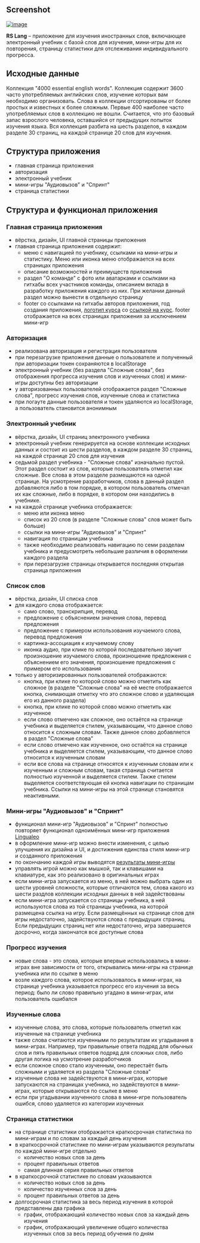 ## Screenshot

<a href="https://ibb.co/DDFJ99J"><img src="https://i.ibb.co/tM6GqqG/image.png" alt="image" border="0"></a>

**RS Lang** – приложение для изучения иностранных слов, включающее электронный учебник с базой слов для изучения, мини-игры для их повторения, страницу статистики для отслеживания индивидуального прогресса.

## Исходные данные

Коллекция "4000 essential english words". Коллекция содержит 3600 часто употребляемых английских слов, изучение которых вам необходимо организовать. Слова в коллекции отсортированы от более простых и известных к более сложным. Первые 400 наиболее часто употребляемых слов в коллекцию не вошли. Считается, что это базовый запас взрослого человека, оставшийся от предыдущих попыток изучения языка.
Вся коллекция разбита на шесть разделов, в каждом разделе 30 страниц, на каждой странице 20 слов для изучения.

## Структура приложения

- главная страница приложения
- авторизация
- электронный учебник
- мини-игры "Аудиовызов" и "Спринт"
- страница статистики

## Структура и функционал приложения

### Главная страница приложения

- вёрстка, дизайн, UI главной страницы приложения
- главная страница приложения содержит:
  - меню с навигацией по учебнику, ссылками на мини-игры и статистику. Меню или иконка меню отображается на всех страницах приложения
  - описание возможностей и преимуществ приложения
  - раздел "О команде" с фото или аватарками и ссылками на гитхабы всех участников команды, описанием вклада в разработку приложения каждого из них. При желании данный раздел можно вынести в отдельную страницу
  - footer со ссылками на гитхабы авторов приложения, год создания приложения, [логотип курса](https://rs.school/images/rs_school_js.svg) со [ссылкой на курс](https://rs.school/js/). footer отображается на всех страницах приложения за исключением мини-игр

### Авторизация

- реализована авторизация и регистрация пользователя
- при перезагрузке приложения данные о пользователе и полученный при авторизации токен сохраняются в localStorage
- электронный учебник (без раздела "Сложные слова", без отображения прогресса изучения слов и изученных слов) и мини-игры доступны без авторизации
- у авторизованных пользователей отображается раздел "Сложные слова", прогресс изучения слов, изученные слова и статистика
- при логауте данные пользователя и токен удаляются из localStorage, а пользователь становится анонимным

### Электронный учебник

- вёрстка, дизайн, UI страниц электронного учебника
- электронный учебник генерируется на основе коллекции исходных данных и состоит из шести разделов, в каждом разделе 30 страниц, на каждой странице 20 слов для изучения
- седьмой раздел учебника - "Сложные слова" изначально пустой. Этот раздел состоит из слов, которые пользователь отметил как сложные. Все слова в этом разделе размещаются на одной странице. На усмотрение разработчиков, слова в данный раздел добавляются либо в том порядке, в котором пользователь отмечал их как сложные, либо в порядке, в котором они находились в учебнике.
- на каждой странице учебника отображается:
  - меню или иконка меню
  - список из 20 слов (в разделе "Сложные слова" слов может быть больше)
  - ссылки на мини-игры "Аудиовызов" и "Спринт"
  - навигация по страницам учебника
  - также необходимо реализовать навигацию по семи разделам учебника и предусмотреть небольшие различия в оформлении каждого раздела
  - при перезагрузке страницы открывается последняя открытая страница приложения

### Список слов

- вёрстка, дизайн, UI списка слов
- для каждого слова отображается:
  - само слово, транскрипция, перевод
  - предложение с объяснением значения слова, перевод предложения
  - предложение с примером использования изучаемого слова, перевод предложения
  - картинка-ассоциация к изучаемому слову
  - иконка аудио, при клике по которой последовательно звучит произношение изучаемого слова, произношение предложения с объяснением его значения, произношение предложения с примером его использования
- только у авторизированных пользователей отображаются:
  - кнопка, при клике по которой слово можно отметить как сложное (в разделе "Сложные слова" на её месте отображается кнопка, снимающая отметку что это сложное слово и удаляющая его из данного раздела)
  - кнопка, при клике по которой слово можно отметить как изученное
  - если слово отмечено как сложное, оно остаётся на странице учебника и выделяется стилем, указывающим, что данное слово относится к сложным словам. Также данное слово добавляется в раздел "Сложные слова"
  - если слово отмечено как изученное, оно остаётся на странице учебника и выделяется стилем, указывающим, что данное слово относится к изученным словам
  - если все слова на странице относятся к изученным словам или к изученным и сложным словам, такая страница считается полностью изученной и выделяется стилем. Также стилем выделяется соответствующая ей кнопка навигации по страницам учебника. Ссылки на мини-игры на этой странице становятся неактивными.

### Мини-игры "Аудиовызов" и "Спринт"

- функционал мини-игр "Аудиовызов" и "Спринт" полностью повторяет функционал одноимённых мини-игр приложения [Lingualeo](https://lingualeo.com/ru/training)
- в оформление мини-игр можно внести изменения, с целью улучшения их дизайна и UI, и достижения единства стиля мини-игр и созданного приложения
- по окончанию каждой игры выводятся [результаты мини-игры](https://raw.githubusercontent.com/rolling-scopes-school/tasks/2983a7b386dd7335969f5b227457aee4680c4868/tasks/rslang/images/rslang11.png)
- управлять игрой можно как мышкой, так и клавишами на клавиатуре, как это реализовано в оригинальных играх
- если мини-игра запускается из меню, в ней можно выбрать один из шести уровней сложности, которые отличаются тем, слова какого из шести раздлов коллекции исходных данных в ней задействованы
- если мини-игра запускается со страницы учебника, в ней используются слова из той страницы учебника, на которой размещена ссылка на игру. Если размещённых на странице слов для игры недостаточно, задействуются слова с предыдущих страниц. Если предыдущих страниц нет или недостаточно, игра завершается досрочно, когда закончатся все доступные слова

### Прогресс изучения

- новые слова - это слова, которые впервые использовались в мини-играх вне зависимости от того, открывались мини-игры на странице учебника или по ссылке в меню
- возле каждого слова, которое использовалось в мини-играх, на странице учебника указывается прогресс его изучения за весь период: было ли слово правильно угадано в мини-играх, или пользователь ошибался

### Изученные слова

- изученные слова, это слова, которые пользователь отметил как изученные на странице учебника
- также слова считаются изученными по результатам их угадывания в мини-играх. Например, три правильные ответа подряд для обычных слов и пять правильных ответов подряд для сложных слов, либо другая логика на усмотрение разработчиков
- если сложное слово стало изученным, оно перестаёт быть сложными и удаляется из раздела "Сложные слова"
- изученные слова не задействуются в мини-играх, которые запускаются на страницах учебника, но задействуются в мини-играх, которые открываются по ссылке в меню
- если при угадывании изученного слова в мини-игре пользователь ошибся, слово удаляется из категории изученных

### Страница статистики

- на странице статистики отображается краткосрочная статистика по мини-играм и по словам за каждый день изучения
- в краткосрочной статистике по мини-играм указываются результаты по каждой мини-игре отдельно
  - количество новых слов за день
  - процент правильных ответов
  - самая длинная серия правильных ответов
- в краткосрочной статистике по словам указываются
  - количество новых слов за день
  - количество изученных слов за день
  - процент правильных ответов за день
- долгосрочная статистика за весь период изучения в которой представлены два графика
  - график, отображающий количество новых слов за каждый день изучения
  - график, отображающий увеличение общего количества изученных слов за весь период обучения по дням
